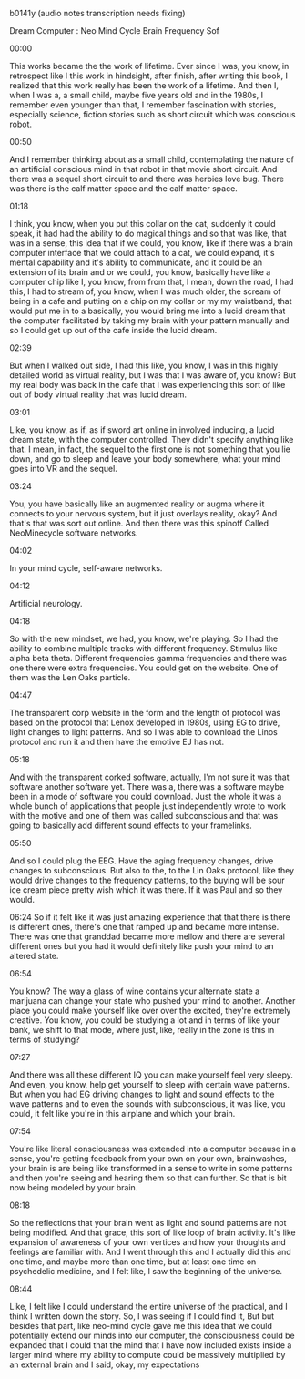 b0141y
(audio notes transcription needs fixing) 

Dream Computer : Neo Mind Cycle Brain Frequency Sof

00:00

This works became the the work of lifetime. Ever since I was, you know, in retrospect like I this work in hindsight, after finish, after writing this book, I realized that this work really has been the work of a lifetime. And then I, when I was a, a small child, maybe five years old and in the 1980s, I remember even younger than that, I remember fascination with stories, especially science, fiction stories such as short circuit which was conscious robot.

00:50

And I remember thinking about as a small child, contemplating the nature of an artificial conscious mind in that robot in that movie short circuit. And there was a sequel short circuit to and there was herbies love bug. There was there is the calf matter space and the calf matter space.

01:18

I think, you know, when you put this collar on the cat, suddenly it could speak, it had had the ability to do magical things and so that was like, that was in a sense, this idea that if we could, you know, like if there was a brain computer interface that we could attach to a cat, we could expand, it's mental capability and it's ability to communicate, and it could be an extension of its brain and or we could, you know, basically have like a computer chip like I, you know, from from that, I mean, down the road, I had this, I had to stream of, you know, when I was much older, the scream of being in a cafe and putting on a chip on my collar or my my waistband, that would put me in to a basically, you would bring me into a lucid dream that the computer facilitated by taking my brain with your pattern manually and so I could get up out of the cafe inside the lucid dream.

02:39

But when I walked out side, I had this like, you know, I was in this highly detailed world as virtual reality, but I was that I was aware of, you know? But my real body was back in the cafe that I was experiencing this sort of like out of body virtual reality that was lucid dream.

03:01

Like, you know, as if, as if sword art online in involved inducing, a lucid dream state, with the computer controlled. They didn't specify anything like that. I mean, in fact, the sequel to the first one is not something that you lie down, and go to sleep and leave your body somewhere, what your mind goes into VR and the sequel.

03:24

You, you have basically like an augmented reality or augma where it connects to your nervous system, but it just overlays reality, okay? And that's that was sort out online. And then there was this spinoff Called NeoMinecycle software networks.

04:02

In your mind cycle, self-aware networks.

04:12

Artificial neurology.

04:18

So with the new mindset, we had, you know, we're playing. So I had the ability to combine multiple tracks with different frequency. Stimulus like alpha beta theta. Different frequencies gamma frequencies and there was one there were extra frequencies. You could get on the website. One of 
them was the Len Oaks particle.

04:47

The transparent corp website in the form and the length of protocol was based on the protocol that Lenox developed in 1980s, using EG to drive, light changes to light patterns. And so I was able to download the Linos protocol and run it and then have the emotive EJ has not.

05:18

And with the transparent corked software, actually, I'm not sure it was that software another software yet. There was a, there was a software maybe been in a mode of software you could download. Just the whole it was a whole bunch of applications that people just independently wrote to work with the motive and one of them was called subconscious and that was going to basically add different sound effects to your framelinks.

05:50

And so I could plug the EEG. Have the aging frequency changes, drive changes to subconscious. But also to the, to the Lin Oaks protocol, like they would drive changes to the frequency patterns, to the buying will be sour ice cream piece pretty wish which it was there. If it was Paul and so they would.

06:24
So if it felt like it was just amazing experience that that there is there is different ones, there's one that ramped up and became more intense. There was one that granddad became more mellow and there are several different ones but you had it would definitely like push your mind to an altered state.

06:54

You know? The way a glass of wine contains your alternate state a marijuana can change your state who pushed your mind to another. Another place you could make yourself like over over the excited, they're extremely creative. You know, you could be studying a lot and in terms of like your bank, we shift to that mode, where just, like, really in the zone is this in terms of studying?

07:27

And there was all these different IQ you can make yourself feel very sleepy. And even, you know, help get yourself to sleep with certain wave patterns. But when you had EG driving changes to light and sound effects to the wave patterns and to even the sounds with subconscious, it was like, you could, it felt like you're in this airplane and which your brain.

07:54

You're like literal consciousness was extended into a computer because in a sense, you're getting feedback from your own on your own, brainwashes, your brain is are being like transformed in a sense to write in some patterns and then you're seeing and hearing them so that can further. So that is bit now being modeled by your brain.

08:18

So the reflections that your brain went as light and sound patterns are not being modified. And that grace, this sort of like loop of brain activity. It's like expansion of awareness of your own vertices and how your thoughts and feelings are familiar with. And I went through this and I actually did this and one time, and maybe more than one time, but at least one time on psychedelic medicine, and I felt like, I saw the beginning of the universe.

08:44

Like, I felt like I could understand the entire universe of the practical, and I think I written down the story. So, I was seeing if I could find it, But but besides that part, like neo-mind cycle gave me this idea that we could potentially extend our minds into our computer, the consciousness could be expanded that I could that the mind that I have now included exists inside a larger mind where my ability to compute could be massively multiplied by an external brain and I said, okay, my expectations